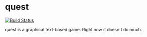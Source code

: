 # quest
[![Build Status](https://github.com/justincredible/quest/actions/workflows/ci.yml/badge.svg)](https://github.com/justincredible/quest/actions/workflows/ci.yml)

quest is a graphical text-based game. Right now it doesn't do much.
